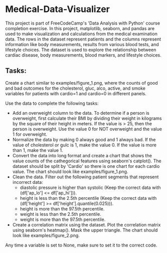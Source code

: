 # Medical-Data-Visualizer
This project is part of FreeCodeCamp's 'Data Analysis with Python' course completion exercise. In this project, matplotlib, seaborn, and pandas are used to make visualization and calculations from the medical examination data. 
The rows in the dataset represent patients and the columns represent information like body measurements, results from various blood tests, and lifestyle choices. The dataset is used to explore the relationship between cardiac disease, body measurements, blood markers, and lifestyle choices. 

## Tasks:
Create a chart similar to examples/figure_1.png, where the counts of good and bad outcomes for the cholesterol, gluc, alco, active, and smoke variables for patients with cardio=1 and cardio=0 in different panels.

Use the data to complete the following tasks:
- Add an overweight column to the data. To determine if a person is overweight, first calculate their BMI by dividing their weight in kilograms by the square of their height in meters. If the value is > 25, then the person is overweight. Use the value 0 for NOT overweight and the value 1 for overweight.
- Normalize the data by making 0 always good and 1 always bad. If the value of cholesterol or gulc is 1, make the value 0. If the value is more than 1, make the value 1.
- Convert the data into long format and create a chart that shows the value counts of the cathegorical features using seaborn's catplot(). The dataset should be split by 'Cardio' so there is one chart for each cardio value. The chart should look like examples/figure_1.png. 
- Clean the data. Filter out the following patient segments that represent incorrect data:
  - diastolic pressure is higher than systolic (Keep the correct data with (df['ap_lo'] <= df['ap_hi'])).
  - height is less than the 2.5th percentile (Keep the correct data with (df['height'] >= df['height'].quantile(0.025))).
  - height is more than the 97.5th percentile.
  - weight is less than the 2.5th percentile.
  - weight is more than the 97.5th percentile.
- Create a correlation matrix using the dataset. Plot the correlation matrix using seaborn's heatmap(). Mask the upper triangle. The chart should look like examples/figure_2.png.

Any time a variable is set to None, make sure to set it to the correct code. 
